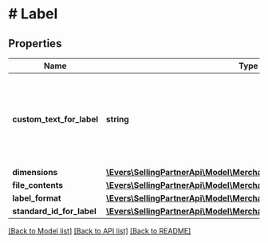 # # Label

## Properties

Name | Type | Description | Notes
------------ | ------------- | ------------- | -------------
**custom_text_for_label** | **string** | Custom text to print on the label.  Note: Custom text is only included on labels that are in ZPL format (ZPL203). FedEx does not support CustomTextForLabel. | [optional]
**dimensions** | [**\Evers\SellingPartnerApi\Model\MerchantFulfillment\LabelDimensions**](LabelDimensions.md) |  |
**file_contents** | [**\Evers\SellingPartnerApi\Model\MerchantFulfillment\FileContents**](FileContents.md) |  |
**label_format** | [**\Evers\SellingPartnerApi\Model\MerchantFulfillment\LabelFormat**](LabelFormat.md) |  | [optional]
**standard_id_for_label** | [**\Evers\SellingPartnerApi\Model\MerchantFulfillment\StandardIdForLabel**](StandardIdForLabel.md) |  | [optional]

[[Back to Model list]](../../README.md#models) [[Back to API list]](../../README.md#endpoints) [[Back to README]](../../README.md)
